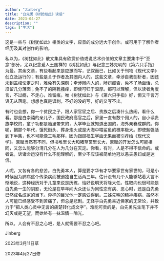 ```yaml
---
author: "Jinberg"
title: "白先勇《树犹如此》读后"
date: 2023-04-27
description: ""
tags: ["生活"]
---
```

这是一些与《树犹如此》相类的文字，应景的成分远大于创作。或可用于了解作者经历及其对创作的影响。

私以为，《树犹如此》散文集具有欣赏价值或说艺术价值的文章主要集中于“至念”部分，尤以纪念爱人王国祥的《树犹如此》与纪念三姊先明的《第六只手指》为最。其余文章，有些看起来是应邀而写，记叙而已，比如关于刊物《现代文学》创立及运行的；有些是关于作者及其圈内人的。这些文章，牵涉自我剖析者，因还未到盖棺论定之时，难免有失深刻；牵涉圈内人的，陟罚臧否，免不了场面话，总须留几分薄面；免不了的隔靴搔痒，即使可归于温厚。都可以理解，但以读者角度言，不过瘾，不走心，难留痕。唯《树犹如此》与《第六只手指》好，但又千言万语无从落笔。想想也真是讽刺，不好的没的写，好的又写不出。

有时也会想，你一个贫民之子，跟人家官宦之后、贵族之后凑什么热闹，看什么看。那是白崇禧的亲儿子，国民政府高官之后，家里一直有数个佣人的，自小读贵族学校的，童子功都是胎里带来的，大学毕业就知道出国的，海外亲眷成群的。你呢，搁那个年代，饿死街头、葬身炮火或是大海中喂鲨鱼的概率极大。即使勉强活到下半集，也不可能像三毛那样，因为跟顾福生学画无果而被引荐给《现代文学》。禀赋当然有不同，但书堆里长大和猪草筐里长大，禀赋的开发怎么可能相同，又怎么能够分清几分在人为几分在天定。你看，有时，人是不得不信命的。或者说，诉诸命运没有什么不能理解的，至少不应该被简单地冠以愚夫愚妇或是迷信。

人呢，又各有各的悲苦。白先勇本人，算是要才华有才华要家世有家世的，可是小时候因为肺病这个传染病而被迫独自生活两三年。估计没有几个人能够站着大言不惭地说，这种经历对于儿童来说是历练，恰好说明天将降大任。性取向也很可能是白先勇一生的阴影，无论是在早年间大众还认为同性恋有病、恶心时，还是白先勇已然成名成家的当下。异样的目光他一定感受得到。三姊先明的精神疾病，虽然本人可能已经感受不到苦痛了，但总是悲剧。无怪乎白先勇亲近佛家的无常论，并致力于“把人类心灵中无言的痛楚转化成文字”。难能可贵的是，白先勇先生笔下并不幻灭或是无望，而始终有一抹温情一隙光。

所以，人会有不忍之心吧，是人就需要不忍之心吧。


Jinberg

2023年3月11日草

2023年4月27日修

